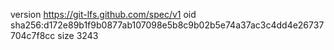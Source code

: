 version https://git-lfs.github.com/spec/v1
oid sha256:d172e89b1f9b0877ab107098e5b8c9b02b5e74a37ac3c4dd4e26737704c7f8cc
size 3243

